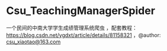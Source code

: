 # Csu_TeachingManagerSpider
一个民间的中南大学学生成绩管理系统爬虫
，配套教程：https://blog.csdn.net/ygdxt/article/details/81158321
，@author: csu_xiaotao@163.com
